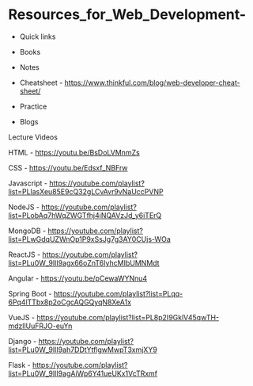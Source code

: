 # Resources_for_Web_Development-

* Quick links

* Books

* Notes

* Cheatsheet - https://www.thinkful.com/blog/web-developer-cheat-sheet/

* Practice

* Blogs

Lecture Videos

HTML - https://youtu.be/BsDoLVMnmZs

CSS - https://youtu.be/Edsxf_NBFrw

Javascript - https://youtube.com/playlist?list=PLlasXeu85E9cQ32gLCvAvr9vNaUccPVNP

NodeJS - https://youtube.com/playlist?list=PLobAq7hWqZWGTfhj4jNQAVzJd_y6iTErQ

MongoDB - https://youtube.com/playlist?list=PLwGdqUZWnOp1P9xSsJg7g3AY0CUjs-WOa

ReactJS - https://youtube.com/playlist?list=PLu0W_9lII9agx66oZnT6IyhcMIbUMNMdt

Angular - https://youtu.be/pCewaWYNnu4

Spring Boot - https://youtube.com/playlist?list=PLqq-6Pq4lTTbx8p2oCgcAQGQyqN8XeA1x

VueJS - https://youtube.com/playlist?list=PL8p2I9GklV45qwTH-mdzllUuFRJO-euYn

Django - https://youtube.com/playlist?list=PLu0W_9lII9ah7DDtYtflgwMwpT3xmjXY9

Flask - https://youtube.com/playlist?list=PLu0W_9lII9agAiWp6Y41ueUKx1VcTRxmf



